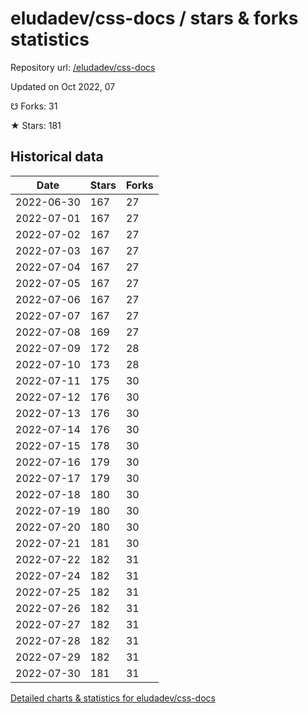 # eludadev/css-docs / stars & forks statistics

Repository url: [/eludadev/css-docs](https://github.com/eludadev/css-docs)

Updated on Oct 2022, 07

☋ Forks: 31

★ Stars: 181

## Historical data
| Date | Stars | Forks |
|------|-------|-------|
| 2022-06-30 | 167 | 27 | 
| 2022-07-01 | 167 | 27 | 
| 2022-07-02 | 167 | 27 | 
| 2022-07-03 | 167 | 27 | 
| 2022-07-04 | 167 | 27 | 
| 2022-07-05 | 167 | 27 | 
| 2022-07-06 | 167 | 27 | 
| 2022-07-07 | 167 | 27 | 
| 2022-07-08 | 169 | 27 | 
| 2022-07-09 | 172 | 28 | 
| 2022-07-10 | 173 | 28 | 
| 2022-07-11 | 175 | 30 | 
| 2022-07-12 | 176 | 30 | 
| 2022-07-13 | 176 | 30 | 
| 2022-07-14 | 176 | 30 | 
| 2022-07-15 | 178 | 30 | 
| 2022-07-16 | 179 | 30 | 
| 2022-07-17 | 179 | 30 | 
| 2022-07-18 | 180 | 30 | 
| 2022-07-19 | 180 | 30 | 
| 2022-07-20 | 180 | 30 | 
| 2022-07-21 | 181 | 30 | 
| 2022-07-22 | 182 | 31 | 
| 2022-07-24 | 182 | 31 | 
| 2022-07-25 | 182 | 31 | 
| 2022-07-26 | 182 | 31 | 
| 2022-07-27 | 182 | 31 | 
| 2022-07-28 | 182 | 31 | 
| 2022-07-29 | 182 | 31 | 
| 2022-07-30 | 181 | 31 | 


[Detailed charts & statistics for eludadev/css-docs](https://reviewgithub.com/rep/eludadev/css-docs)
